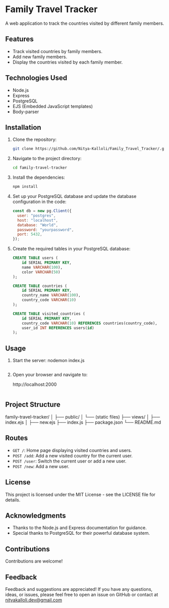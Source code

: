 
# Family Travel Tracker

A web application to track the countries visited by different family members.

## Features

- Track visited countries by family members.
- Add new family members.
- Display the countries visited by each family member.

## Technologies Used

- Node.js
- Express
- PostgreSQL
- EJS (Embedded JavaScript templates)
- Body-parser

## Installation

1. Clone the repository:
    ```bash
    git clone https://github.com/Nitya-Kalloli/Family_Travel_Tracker/.git
    ```
2. Navigate to the project directory:
    ```bash
    cd family-travel-tracker
    ```
3. Install the dependencies:
    ```bash
    npm install
    ```
4. Set up your PostgreSQL database and update the database configuration in the code:
    ```javascript
    const db = new pg.Client({
      user: "postgres",
      host: "localhost",
      database: "World",
      password: "yourpassword",
      port: 5432,
    });
    ```

5. Create the required tables in your PostgreSQL database:
    ```sql
    CREATE TABLE users (
        id SERIAL PRIMARY KEY,
        name VARCHAR(100),
        color VARCHAR(50)
    );

    CREATE TABLE countries (
        id SERIAL PRIMARY KEY,
        country_name VARCHAR(100),
        country_code VARCHAR(10)
    );

    CREATE TABLE visited_countries (
        id SERIAL PRIMARY KEY,
        country_code VARCHAR(10) REFERENCES countries(country_code),
        user_id INT REFERENCES users(id)
    );
    ```

## Usage

1. Start the server:
    nodemon index.js
    ```
2. Open your browser and navigate to:
    
    http://localhost:2000
    ```

## Project Structure

family-travel-tracker/
│
├── public/
│ └── (static files)
├── views/
│ ├── index.ejs
│ ├── new.ejs
├── index.js
├── package.json
└── README.md

## Routes

- `GET /`: Home page displaying visited countries and users.
- `POST /add`: Add a new visited country for the current user.
- `POST /user`: Switch the current user or add a new user.
- `POST /new`: Add a new user.

## License

This project is licensed under the MIT License - see the LICENSE file for details.

## Acknowledgments

- Thanks to the Node.js and Express documentation for guidance.
- Special thanks to PostgreSQL for their powerful database system.

## Contributions
Contributions are welcome! 

## Feedback
Feedback and suggestions are appreciated! If you have any questions, ideas, or issues, please feel free to open an issue on GitHub or contact at nityakalloli.dev@gmail.com
